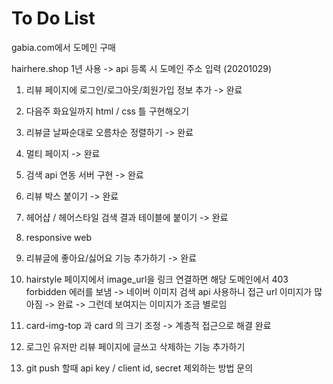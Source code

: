 # To Do List 

gabia.com에서 도메인 구매 

hairhere.shop 1년 사용 -> api 등록 시 도메인 주소 입력 (20201029)


1. 리뷰 페이지에 로그인/로그아웃/회원가입 정보 추가  -> 완료   

2. 다음주 화요일까지 html / css 틀 구현해오기 

3. 리뷰글 날짜순대로 오름차순 정렬하기    -> 완료 

4. 멀티 페이지 -> 완료  

5. 검색 api 연동 서버 구현 -> 완료  

6. 리뷰 박스 붙이기  -> 완료  

7. 헤어샵 / 헤어스타일 검색 결과 테이블에 붙이기   -> 완료 

9. responsive web 

10. 리뷰글에 좋아요/싫어요 기능 추가하기  -> 완료 

11. hairstyle 페이지에서 image_url을 링크 연결하면 해당 도메인에서 403 forbidden 에러를 보냄 -> 네이버 이미지 검색 api 사용하니 접근 url 이미지가 많아짐 -> 완료 -> 그런데 보여지는 이미지가 조금 별로임   

12. card-img-top 과 card 의 크기 조정 -> 계층적 접근으로 해결 완료 

13. 로그인 유저만 리뷰 페이지에 글쓰고 삭제하는 기능 추가하기 

14. git push 할때 api key / client id, secret 제외하는 방법 문의 










